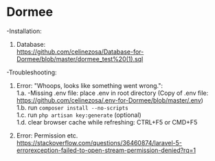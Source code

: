 # Dormee <br />

-Installation: <br />

1. Database: <br />
https://github.com/celinezosa/Database-for-Dormee/blob/master/dormee_test%20(1).sql <br/>


-Troubleshooting:  <br />

1. Error: "Whoops, looks like something went wrong.":  <br />
1.a.  -Missing .env file: place .env in root directory (Copy of .env file: https://github.com/celinezosa/.env-for-Dormee/blob/master/.env)  <br />
1.b.  run `composer install --no-scripts`  <br />
1.c.  run `php artisan key:generate`  (optional) <br />
1.d.  clear browser cache while refreshing: CTRL+F5 or CMD+F5  <br />

2. Error: Permission etc. <br />
https://stackoverflow.com/questions/36460874/laravel-5-errorexception-failed-to-open-stream-permission-denied?rq=1<br />
